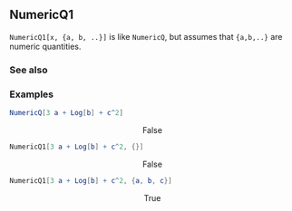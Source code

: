 ## NumericQ1 

`NumericQ1[x, {a, b, ..}]` is like `NumericQ`, but assumes that `{a,b,..}` are numeric quantities.

### See also

### Examples

```mathematica
NumericQ[3 a + Log[b] + c^2]
```

$$\text{False}$$

```mathematica
NumericQ1[3 a + Log[b] + c^2, {}]
```

$$\text{False}$$

```mathematica
NumericQ1[3 a + Log[b] + c^2, {a, b, c}]
```

$$\text{True}$$